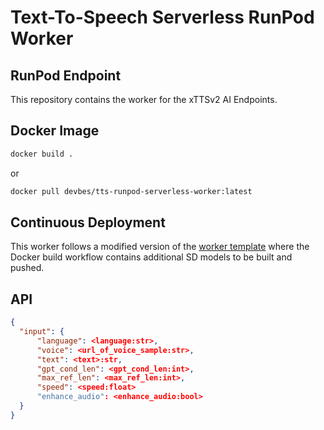 # Text-To-Speech Serverless RunPod Worker

## RunPod Endpoint

This repository contains the worker for the xTTSv2 AI Endpoints.

## Docker Image

```bash
docker build .
```
 or

 ```bash
 docker pull devbes/tts-runpod-serverless-worker:latest
 ```

## Continuous Deployment
This worker follows a modified version of the [worker template](https://github.com/runpod-workers/worker-template) where the Docker build workflow contains additional SD models to be built and pushed.

## API

```json
{
  "input": {
      "language": <language:str>,
      "voice": <url_of_voice_sample:str>,
      "text": <text>:str,
      "gpt_cond_len": <gpt_cond_len:int>,
      "max_ref_len": <max_ref_len:int>,
      "speed": <speed:float>
      "enhance_audio": <enhance_audio:bool>
  }
}
```
